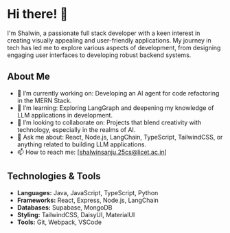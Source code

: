 
# Hi there! 👋

I'm Shalwin, a passionate full stack developer with a keen interest in creating visually appealing and user-friendly applications. My journey in tech has led me to explore various aspects of development, from designing engaging user interfaces to developing robust backend systems.

## About Me

- 🔭 I’m currently working on: Developing an AI agent for code refactoring in the MERN Stack.
- 🌱 I’m learning: Exploring LangGraph and deepening my knowledge of LLM applications in development.
- 👯 I’m looking to collaborate on: Projects that blend creativity with technology, especially in the realms of AI.
- 💬 Ask me about: React, Node.js, LangChain, TypeScript, TailwindCSS, or anything related to building LLM applications.
- 📫 How to reach me: [shalwinsanju.25cs@licet.ac.in]

## Technologies & Tools

- **Languages:** Java, JavaScript, TypeScript, Python
- **Frameworks:** React, Express, Node.js, LangChain
- **Databases:** Supabase, MongoDB
- **Styling:** TailwindCSS, DaisyUI, MaterialUI
- **Tools:** Git, Webpack, VSCode

<!---
shalwin04/shalwin04 is a ✨ special ✨ repository because its `README.md` (this file) appears on your GitHub profile.
You can click the Preview link to take a look at your changes.
--->
